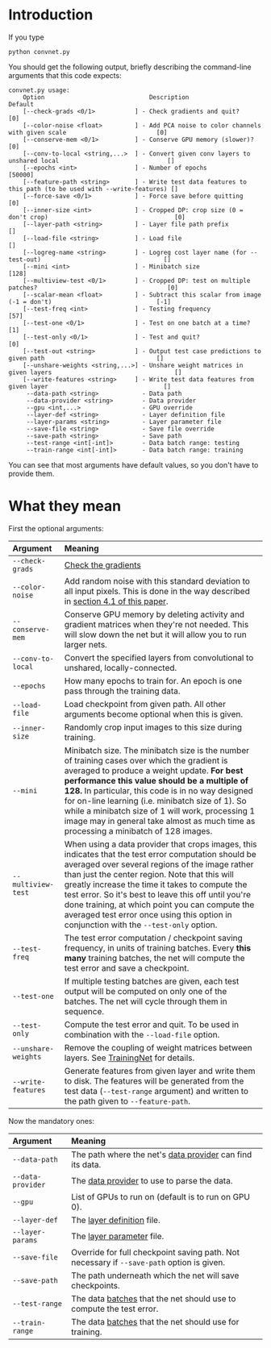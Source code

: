 # Introduction #

If you type
```
python convnet.py
```

You should get the following output, briefly describing the command-line arguments that this code expects:

```
convnet.py usage:
    Option                             Description                                                              Default 
    [--check-grads <0/1>           ] - Check gradients and quit?                                                [0]     
    [--color-noise <float>         ] - Add PCA noise to color channels with given scale                         [0]     
    [--conserve-mem <0/1>          ] - Conserve GPU memory (slower)?                                            [0]     
    [--conv-to-local <string,...>  ] - Convert given conv layers to unshared local                              []      
    [--epochs <int>                ] - Number of epochs                                                         [50000] 
    [--feature-path <string>       ] - Write test data features to this path (to be used with --write-features) []      
    [--force-save <0/1>            ] - Force save before quitting                                               [0]     
    [--inner-size <int>            ] - Cropped DP: crop size (0 = don't crop)                                   [0]     
    [--layer-path <string>         ] - Layer file path prefix                                                   []      
    [--load-file <string>          ] - Load file                                                                []      
    [--logreg-name <string>        ] - Logreg cost layer name (for --test-out)                                  []      
    [--mini <int>                  ] - Minibatch size                                                           [128]   
    [--multiview-test <0/1>        ] - Cropped DP: test on multiple patches?                                    [0]     
    [--scalar-mean <float>         ] - Subtract this scalar from image (-1 = don't)                             [-1]    
    [--test-freq <int>             ] - Testing frequency                                                        [57]    
    [--test-one <0/1>              ] - Test on one batch at a time?                                             [1]     
    [--test-only <0/1>             ] - Test and quit?                                                           [0]     
    [--test-out <string>           ] - Output test case predictions to given path                               []      
    [--unshare-weights <string,...>] - Unshare weight matrices in given layers                                  []      
    [--write-features <string>     ] - Write test data features from given layer                                []      
     --data-path <string>            - Data path                                                                        
     --data-provider <string>        - Data provider                                                                    
     --gpu <int,...>                 - GPU override                                                                     
     --layer-def <string>            - Layer definition file                                                            
     --layer-params <string>         - Layer parameter file                                                             
     --save-file <string>            - Save file override                                                               
     --save-path <string>            - Save path                                                                        
     --test-range <int[-int]>        - Data batch range: testing                                                        
     --train-range <int[-int]>       - Data batch range: training   
```

You can see that most arguments have default values, so you don't have to provide them.

# What they mean #

First the optional arguments:

| **Argument** | **Meaning** |
|:-------------|:------------|
| `--check-grads` | [Check the gradients](CheckingGradients.md) |
| `--color-noise` | Add random noise with this standard deviation to all input pixels. This is done in the way described in [section 4.1 of this paper](http://papers.nips.cc/paper/4824-imagenet-classification-with-deep-convolutional-neural-networks). |
| `--conserve-mem` | Conserve GPU memory by deleting activity and gradient matrices when they're not needed. This will slow down the net but it will allow you to run larger nets.|
| `--conv-to-local` | Convert the specified layers from convolutional to unshared, locally-connected. |
| `--epochs` | How many epochs to train for. An epoch is one pass through the training data. |
| `--load-file` | Load checkpoint from given path. All other arguments become optional when this is given. |
| `--inner-size` | Randomly crop input images to this size during training. |
| `--mini` | Minibatch size. The minibatch size is the number of training cases over which the gradient is averaged to produce a weight update. **For best performance this value should be a multiple of 128.** In particular, this code is in no way designed for on-line learning (i.e. minibatch size of 1). So while a minibatch size of 1 will work, processing 1 image may in general take almost as much time as processing a minibatch of 128 images. |
| `--multiview-test` | When using a data provider that crops images, this indicates that the test error computation should be averaged over several regions of the image rather than just the center region. Note that this will greatly increase the time it takes to compute the test error. So it's best to leave this off until you're done training, at which point you can compute the averaged test error once using this option in conjunction with the `--test-only` option. |
| `--test-freq` | The test error computation / checkpoint saving frequency, in units of training batches. Every **this many** training batches, the net will compute the test error and save a checkpoint.|
| `--test-one` | If multiple testing batches are given, each test output will be computed on only one of the batches. The net will cycle through them in sequence. |
| `--test-only` | Compute the test error and quit. To be used in combination with the `--load-file` option. |
| `--unshare-weights` | Remove the coupling of weight matrices between layers. See [TrainingNet](TrainingNet#Decouple_weight_matrices_between_layers.md) for details. |
| `--write-features` | Generate features from given layer and write them to disk. The features will be generated from the test data (`--test-range` argument) and written to the path given to `--feature-path`. |

Now the mandatory ones:

| **Argument** | **Meaning** |
|:-------------|:------------|
| `--data-path` | The path where the net's [data provider](Data.md) can find its data. |
| `--data-provider` | The [data provider](Data.md) to use to parse the data. |
| `--gpu` | List of GPUs to run on (default is to run on GPU 0). |
| `--layer-def` | The [layer definition](LayerParams#Layer_definition_file.md) file. |
| `--layer-params` | The [layer parameter](LayerParams#Layer_parameter_file.md) file. |
| `--save-file` | Override for full checkpoint saving path. Not necessary if `--save-path` option is given. |
| `--save-path` | The path underneath which the net will save checkpoints. |
| `--test-range` | The data [batches](TrainingExample.md) that the net should use to compute the test error. |
| `--train-range` | The data [batches](TrainingExample.md) that the net should use for training. |
